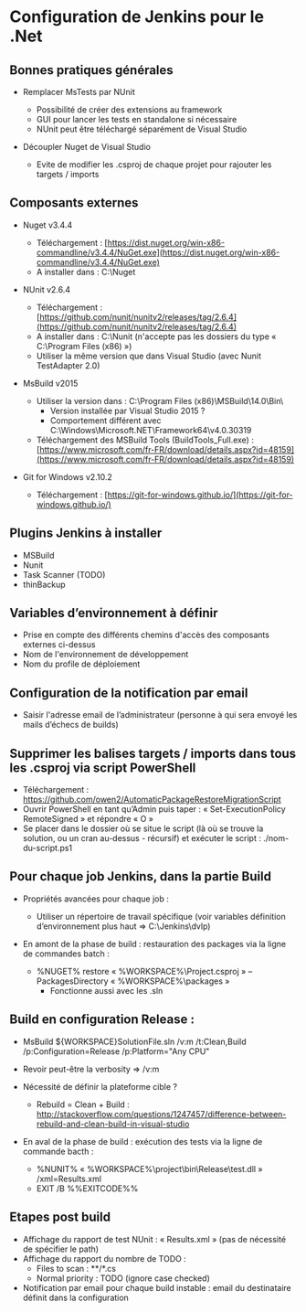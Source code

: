 # Configuration de Jenkins pour le .Net

## Bonnes pratiques générales

* Remplacer MsTests par NUnit

    * Possibilité de créer des extensions au framework
    * GUI pour lancer les tests en standalone si nécessaire
    * NUnit peut être téléchargé séparément de Visual Studio

* Découpler Nuget de Visual Studio
    * Evite de modifier les .csproj de chaque projet pour rajouter les targets / imports

## Composants externes

* Nuget v3.4.4
    * Téléchargement : [https://dist.nuget.org/win-x86-commandline/v3.4.4/NuGet.exe](https://dist.nuget.org/win-x86-commandline/v3.4.4/NuGet.exe)
    * A installer dans : C:\Nuget

* NUnit v2.6.4  
    * Téléchargement : [https://github.com/nunit/nunitv2/releases/tag/2.6.4](https://github.com/nunit/nunitv2/releases/tag/2.6.4)
    * A installer dans : C:\Nunit (n'accepte pas les dossiers du type « C:\Program Files (x86) »)
    * Utiliser la même version que dans Visual Studio (avec Nunit TestAdapter 2.0)

* MsBuild v2015
    * Utiliser la version dans : C:\Program Files (x86)\MSBuild\14.0\Bin\
        * Version installée par Visual Studio 2015 ?
        * Comportement différent avec C:\Windows\Microsoft.NET\Framework64\v4.0.30319
    * Téléchargement des MSBuild Tools (BuildTools_Full.exe) : [https://www.microsoft.com/fr-FR/download/details.aspx?id=48159](https://www.microsoft.com/fr-FR/download/details.aspx?id=48159)

* Git for Windows v2.10.2
    * Téléchargement : [https://git-for-windows.github.io/](https://git-for-windows.github.io/)

## Plugins Jenkins à installer

* MSBuild
* Nunit
* Task Scanner (TODO)
* thinBackup

## Variables d’environnement à définir

* Prise en compte des différents chemins d'accès des composants externes ci-dessus 
* Nom de l'environnement de développement
* Nom du profile de déploiement

## Configuration de la notification par email

* Saisir l'adresse email de l’administrateur (personne à qui sera envoyé les mails d’échecs de builds)

## Supprimer les balises targets / imports dans tous les .csproj via script PowerShell

* Téléchargement : https://github.com/owen2/AutomaticPackageRestoreMigrationScript
* Ouvrir PowerShell en tant qu’Admin puis taper : « Set-ExecutionPolicy RemoteSigned » et répondre « O »
* Se placer dans le dossier où se situe le script (là où se trouve la solution, ou un cran au-dessus - récursif) et exécuter le script : ./nom-du-script.ps1

## Pour chaque job Jenkins, dans la partie Build
* Propriétés avancées pour chaque job :
    *   Utiliser un répertoire de travail spécifique (voir variables définition d’environnement plus haut => C:\Jenkins\dvlp\)

* En amont de la phase de build : restauration des packages via la ligne de commandes batch :
    * %NUGET% restore « %WORKSPACE%\Project.csproj » –PackagesDirectory « %WORKSPACE%\packages »
        * Fonctionne aussi avec les .sln

## Build en configuration Release : 

* MsBuild ${WORKSPACE}SolutionFile.sln /v:m /t:Clean,Build /p:Configuration=Release /p:Platform="Any CPU"
* Revoir peut-être la verbosity => /v:m
* Nécessité de définir la plateforme cible ?
    * Rebuild = Clean + Build : http://stackoverflow.com/questions/1247457/difference-between-rebuild-and-clean-build-in-visual-studio

* En aval de la phase de build : exécution des tests via la ligne de commande bacth :
    * %NUNIT% « %WORKSPACE%\project\bin\Release\test.dll » /xml=Results.xml
    * EXIT /B %%EXITCODE%%

## Etapes post build

* Affichage du rapport de test NUnit : « Results.xml » (pas de nécessité de spécifier le path)
* Affichage du rapport du nombre de TODO :
    * Files to scan : **/*.cs
    * Normal priority : TODO (ignore case checked)
* Notification par email pour chaque build instable : email du destinataire définit dans la configuration